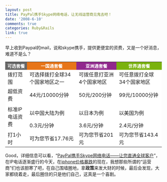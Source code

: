 ```yaml
---
layout: post
title: PayPal携手Skype网络电话，让无线运营商见鬼去吧！
date: '2008-6-10'
comments: true
categories: Ruby&Rails
link: true
---
```

<p>早上收到Paypal的mail，说和skype携手，提供更便宜的资费，又是一个好消息，难道不是么？</p>
<table width="520" cellspacing="1" cellpadding="10" border="0" bgcolor="#cccccc">
    <tbody>
        <tr style="font-size: 14px; font-weight: bold; color: rgb(255, 255, 255);">
            <td bgcolor="#666666" style="font-size: 14px; font-weight: bold; color: rgb(255, 255, 255);">可选套餐</td>
            <td bgcolor="#e77518" align="center" style="font-size: 14px; font-weight: bold; color: rgb(255, 255, 255);">一国通套餐</td>
            <td bgcolor="#91288d" align="center" style="font-size: 14px; font-weight: bold; color: rgb(255, 255, 255);">亚洲通套餐</td>
            <td bgcolor="#7ab20e" align="center" style="font-size: 14px; font-weight: bold; color: rgb(255, 255, 255);">世界通套餐</td>
        </tr>
        <tr>
            <td bgcolor="#ffffff">拨打范围</td>
            <td bgcolor="#ffffff">可选择拨打全球34个国家地区之一</td>
            <td bgcolor="#ffffff">可拨任意打亚洲4个国家地区</td>
            <td bgcolor="#ffffff">可任意拨打全球34个国家地区</td>
        </tr>
        <tr>
            <td bgcolor="#ffffff">超低资费</td>
            <td bgcolor="#ffffff">44元/10000分钟</td>
            <td bgcolor="#ffffff">50元/200分钟</td>
            <td bgcolor="#ffffff">99元/10000分钟</td>
        </tr>
        <tr>
            <td bgcolor="#ffffff">标准IP电话资费</td>
            <td bgcolor="#ffffff">
            <p>以中国大陆为例</p>
            0.3元/分钟</td>
            <td bgcolor="#ffffff">
            <p>以日本为例</p>
            3.6元/分钟</td>
            <td bgcolor="#ffffff">
            <p>以美国为例</p>
            2.4元/分钟</td>
        </tr>
        <tr>
            <td bgcolor="#ffffff">打1小时</td>
            <td bgcolor="#ffffff">可为您节省17.76元</td>
            <td bgcolor="#ffffff">可为您节省201元</td>
            <td bgcolor="#ffffff">可为您节省143.4元</td>
        </tr>
    </tbody>
</table>
<p>Good，详细信息可以看，&ldquo;<a href="http://skype.tom.com/huodong/paypal/">PayPal携手Skype网络电话&mdash;&mdash;让您直通全球客户</a>&rdquo;，在IP电话逐渐盛行的今天，在<a href="http://iceskysl.1sters.com/?action=show&amp;id=304">iphone价格暴跌</a>的现在，我想那些所谓的&ldquo;运营商&rdquo;们也该胆寒了吧，在自己围墙圈地，拿<strong>政策</strong>来发大财的时候，最后会发现，大家都绕着走，最后圈住的只是他们自己，这真是一个喜剧。</p>
